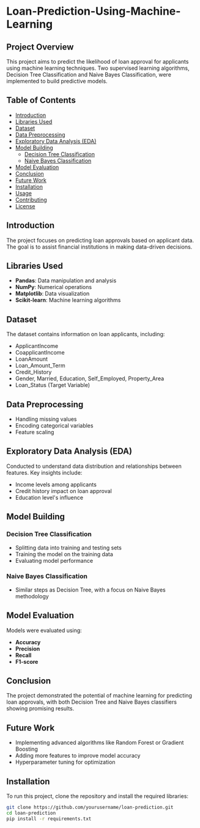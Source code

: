 # Loan-Prediction-Using-Machine-Learning

## Project Overview
This project aims to predict the likelihood of loan approval for applicants using machine learning techniques. Two supervised learning algorithms, Decision Tree Classification and Naive Bayes Classification, were implemented to build predictive models.

## Table of Contents
- [Introduction](#introduction)
- [Libraries Used](#libraries-used)
- [Dataset](#dataset)
- [Data Preprocessing](#data-preprocessing)
- [Exploratory Data Analysis (EDA)](#exploratory-data-analysis-eda)
- [Model Building](#model-building)
  - [Decision Tree Classification](#decision-tree-classification)
  - [Naive Bayes Classification](#naive-bayes-classification)
- [Model Evaluation](#model-evaluation)
- [Conclusion](#conclusion)
- [Future Work](#future-work)
- [Installation](#installation)
- [Usage](#usage)
- [Contributing](#contributing)
- [License](#license)

## Introduction
The project focuses on predicting loan approvals based on applicant data. The goal is to assist financial institutions in making data-driven decisions.

## Libraries Used
- **Pandas**: Data manipulation and analysis
- **NumPy**: Numerical operations
- **Matplotlib**: Data visualization
- **Scikit-learn**: Machine learning algorithms

## Dataset
The dataset contains information on loan applicants, including:
- ApplicantIncome
- CoapplicantIncome
- LoanAmount
- Loan_Amount_Term
- Credit_History
- Gender, Married, Education, Self_Employed, Property_Area
- Loan_Status (Target Variable)

## Data Preprocessing
- Handling missing values
- Encoding categorical variables
- Feature scaling

## Exploratory Data Analysis (EDA)
Conducted to understand data distribution and relationships between features. Key insights include:
- Income levels among applicants
- Credit history impact on loan approval
- Education level's influence

## Model Building

### Decision Tree Classification
- Splitting data into training and testing sets
- Training the model on the training data
- Evaluating model performance

### Naive Bayes Classification
- Similar steps as Decision Tree, with a focus on Naive Bayes methodology

## Model Evaluation
Models were evaluated using:
- **Accuracy**
- **Precision**
- **Recall**
- **F1-score**

## Conclusion
The project demonstrated the potential of machine learning for predicting loan approvals, with both Decision Tree and Naive Bayes classifiers showing promising results.

## Future Work
- Implementing advanced algorithms like Random Forest or Gradient Boosting
- Adding more features to improve model accuracy
- Hyperparameter tuning for optimization

## Installation
To run this project, clone the repository and install the required libraries:
```bash
git clone https://github.com/yourusername/loan-prediction.git
cd loan-prediction
pip install -r requirements.txt
